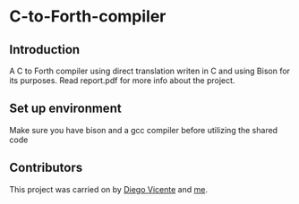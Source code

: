 # C-to-Forth-compiler

## Introduction

A C to Forth compiler using direct translation writen in C and using Bison for its purposes. Read report.pdf for more info about the project.

## Set up environment

Make sure you have bison and a gcc compiler before utilizing the shared code

## Contributors

This project was carried on by [Diego Vicente](https://github.com/diegovicen/) and [me](https://github.com/daniriesgo/).
